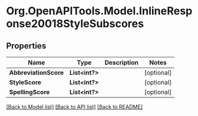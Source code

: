 # Org.OpenAPITools.Model.InlineResponse20018StyleSubscores

## Properties

Name | Type | Description | Notes
------------ | ------------- | ------------- | -------------
**AbbreviationScore** | **List<int?>** |  | [optional] 
**StyleScore** | **List<int?>** |  | [optional] 
**SpellingScore** | **List<int?>** |  | [optional] 

[[Back to Model list]](../README.md#documentation-for-models) [[Back to API list]](../README.md#documentation-for-api-endpoints) [[Back to README]](../README.md)

